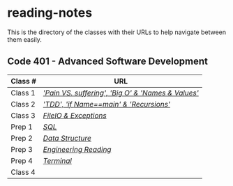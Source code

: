 
# reading-notes

This is the directory of the classes with their URLs to help navigate between them easily.


## Code 401 - Advanced Software Development


| **Class #** | **URL** |   
| -------- | -----------|
| Class 1   | *['Pain VS. suffering', 'Big O' & 'Names & Values' ](./ReadingQuestions.md)*    | 
| Class 2   | *['TDD', 'if _Name_==_main_' & 'Recursions'](./Read2.md)*     | 
| Class 3  |  *[FileIO & Exceptions](./ReadClass3.md)*      |
| Prep 1 | *[SQL](./Read3_SQL.md)*|
| Prep 2 | *[Data Structure](./DataStructure.md)*|
| Prep 3 | *[Engineering Reading](./EngineeringReading.md)*|
| Prep 4 | *[Terminal](./Read4_Terminal.md)*|
| Class 4 |  |  
